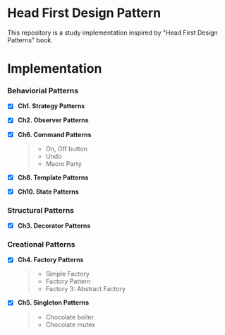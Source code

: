 # Head First Design Pattern
This repository is a study implementation inspired by "Head First Design Patterns" book.



# Implementation

### Behaviorial Patterns
  

- [x] **Ch1. Strategy Patterns** 

- [x] **Ch2. Observer Patterns**

- [x] **Ch6. Command Patterns**

  > - On, Off button
  > - Undo
  > - Macro Party

- [x] **Ch8. Template Patterns**


- [x] **Ch10. State Patterns**

### Structural Patterns

- [x] **Ch3. Decorator Patterns** 

### Creational Patterns
  
- [x] **Ch4. Factory Patterns**
  
  > - Simple Factory
  > - Factory Pattern
  > - Factory 3: Abstract Factory

- [x] **Ch5. Singleton Patterns**

  > - Chocolate boiler
  > - Chocolate mutex
